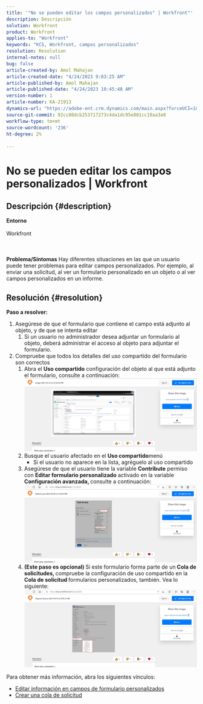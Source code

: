 ```yaml
---
title: '"No se pueden editar los campos personalizados" | Workfront"'
description: Descripción
solution: Workfront
product: Workfront
applies-to: "Workfront"
keywords: "KCS, Workfront, campos personalizados"
resolution: Resolution
internal-notes: null
bug: false
article-created-by: Amol Mahajan
article-created-date: "4/24/2023 9:03:25 AM"
article-published-by: Amol Mahajan
article-published-date: "4/24/2023 10:45:48 AM"
version-number: 1
article-number: KA-21913
dynamics-url: "https://adobe-ent.crm.dynamics.com/main.aspx?forceUCI=1&pagetype=entityrecord&etn=knowledgearticle&id=45df11d9-7ee2-ed11-a7c7-6045bd006c82"
source-git-commit: 92cc88dcb253717273c4da1dc95e801cc10aa3a0
workflow-type: tm+mt
source-wordcount: '236'
ht-degree: 2%

---
```


# No se pueden editar los campos personalizados | Workfront

## Descripción {#description}

<b>Entorno</b><br><br>Workfront<br><br> <br><br><b>Problema/Síntomas</b>
Hay diferentes situaciones en las que un usuario puede tener problemas para editar campos personalizados. Por ejemplo, al enviar una solicitud, al ver un formulario personalizado en un objeto o al ver campos personalizados en un informe.


## Resolución {#resolution}

<b>Paso a resolver:</b>
1. Asegúrese de que el formulario que contiene el campo está adjunto al objeto, y de que se intenta editar
   1. Si un usuario no administrador desea adjuntar un formulario al objeto, deberá administrar el acceso al objeto para adjuntar el formulario.
2. Compruebe que todos los detalles del uso compartido del formulario son correctos
   1. Abra el <b>Uso compartido</b> configuración del objeto al que está adjunto el formulario, consulte a continuación:![](assets/df8c14bb-8be2-ed11-a7c7-6045bd006c82.png)
   2. Busque el usuario afectado en el <b>Uso compartido</b>menú
      - Si el usuario no aparece en la lista, agréguelo al uso compartido
   3. Asegúrese de que el usuario tiene la variable <b>Contribute</b> permiso con <b>Editar formulario personalizado</b> activado en la variable <b>Configuración avanzada, </b>consulte a continuación:![](assets/e0da3f1c-8ce2-ed11-a7c7-6045bd006c82.png)
   4. <b>(Este paso es opcional) </b>Si este formulario forma parte de un<b> Cola de solicitudes, </b>compruebe la configuración de uso compartido en la<b> Cola de solicitud </b>formularios personalizados, también. Vea lo siguiente:![](assets/47992451-8ce2-ed11-a7c7-6045bd006c82.png)




Para obtener más información, abra los siguientes vínculos:

- [Editar información en campos de formulario personalizados](https://experienceleague.adobe.com/docs/workfront/using/basics/work-with-custom-forms/edit-custom-forms.html?lang=en)
- [Crear una cola de solicitud](https://experienceleague.adobe.com/docs/workfront/using/manage-work/requests/create-and-manage-request-queues/create-request-queue.html?lang=en)

